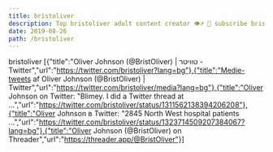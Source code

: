 ```yaml
---
title: bristoliver
description: Top bristoliver adult content creator 👁♐️ 👑 subscribe bristoliver to my porn site below IG bristoliver
date: 2019-08-26
path: /bristoliver
---
```


bristoliver
[{"title":"Oliver Johnson (@BristOliver) | טוויטר - Twitter","url":"https://twitter.com/bristoliver?lang=bg"},{"title":"Medie-tweets af Oliver Johnson (@BristOliver) | Twitter","url":"https://twitter.com/bristoliver/media?lang=bg"},{"title":"Oliver Johnson on Twitter: \"Blimey. I did a Twitter thread at ...","url":"https://twitter.com/bristoliver/status/1311562138394206208"},{"title":"Oliver Johnson в Twitter: \"2845 North West hospital patients ...","url":"https://twitter.com/bristoliver/status/1323714509207384067?lang=bg"},{"title":"Oliver Johnson (@BristOliver) on Threader","url":"https://threader.app/@BristOliver"}]


